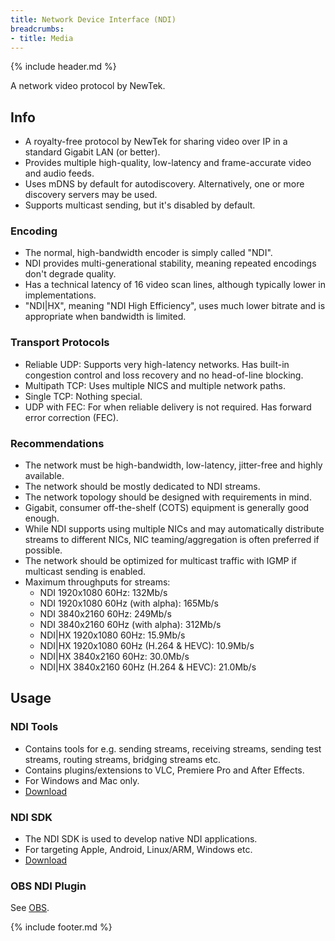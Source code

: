 ```yaml
---
title: Network Device Interface (NDI)
breadcrumbs:
- title: Media
---
```

{% include header.md %}

A network video protocol by NewTek.

## Info

- A royalty-free protocol by NewTek for sharing video over IP in a standard Gigabit LAN (or better).
- Provides multiple high-quality, low-latency and frame-accurate video and audio feeds.
- Uses mDNS by default for autodiscovery. Alternatively, one or more discovery servers may be used.
- Supports multicast sending, but it's disabled by default.

### Encoding

- The normal, high-bandwidth encoder is simply called "NDI".
- NDI provides multi-generational stability, meaning repeated encodings don't degrade quality.
- Has a technical latency of 16 video scan lines, although typically lower in implementations.
- "NDI|HX", meaning "NDI High Efficiency", uses much lower bitrate and is appropriate when bandwidth is limited.

### Transport Protocols

- Reliable UDP: Supports very high-latency networks. Has built-in  congestion control and loss recovery and no head-of-line blocking.
- Multipath TCP: Uses multiple NICS and multiple network paths.
- Single TCP: Nothing special.
- UDP with FEC: For when reliable delivery is not required. Has forward error correction (FEC).

### Recommendations

- The network must be high-bandwidth, low-latency, jitter-free and highly available.
- The network should be mostly dedicated to NDI streams.
- The network topology should be designed with requirements in mind.
- Gigabit, consumer off-the-shelf (COTS) equipment is generally good enough.
- While NDI supports using multiple NICs and may automatically distribute streams to different NICs, NIC teaming/aggregation is often preferred if possible.
- The network should be optimized for multicast traffic with IGMP if multicast sending is enabled.
- Maximum throughputs for streams:
    - NDI 1920x1080 60Hz: 132Mb/s
    - NDI 1920x1080 60Hz (with alpha): 165Mb/s
    - NDI 3840x2160 60Hz: 249Mb/s
    - NDI 3840x2160 60Hz (with alpha): 312Mb/s
    - NDI|HX 1920x1080 60Hz: 15.9Mb/s
    - NDI|HX 1920x1080 60Hz (H.264 & HEVC): 10.9Mb/s
    - NDI|HX 3840x2160 60Hz: 30.0Mb/s
    - NDI|HX 3840x2160 60Hz (H.264 & HEVC): 21.0Mb/s

## Usage

### NDI Tools

- Contains tools for e.g. sending streams, receiving streams, sending test streams, routing streams, bridging streams etc.
- Contains plugins/extensions to VLC, Premiere Pro and After Effects.
- For Windows and Mac only.
- [Download](https://ndi.tv/tools/)

### NDI SDK

- The NDI SDK is used to develop native NDI applications.
- For targeting Apple, Android, Linux/ARM, Windows etc.
- [Download](https://ndi.tv/sdk/)

### OBS NDI Plugin

See [OBS](../obs/).

{% include footer.md %}
